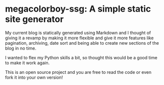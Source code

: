 # megacolorboy-ssg: A simple static site generator

My current blog is statically generated using Markdown and I thought
of giving it a revamp by making it more flexible and give it more features
like pagination, archiving, date sort and being able to create new
sections of the blog in no time.

I wanted to flex my Python skills a bit, so thought this would be a good
time to make it work again.

This is an open source project and you are free to read the code or even
fork it into your own version!
